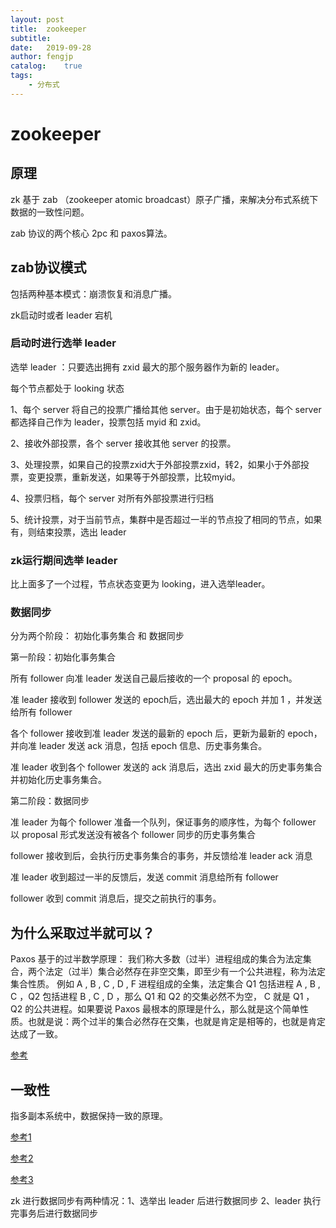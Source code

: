 ```yaml
---
layout: post
title:  zookeeper
subtitle:   
date:   2019-09-28
author: fengjp
catalog:    true
tags:
    - 分布式
---
```


#   zookeeper

##  原理

zk 基于 zab （zookeeper atomic broadcast）原子广播，来解决分布式系统下数据的一致性问题。

zab 协议的两个核心 2pc 和 paxos算法。

##  zab协议模式

包括两种基本模式：崩溃恢复和消息广播。

zk启动时或者 leader 宕机

### 启动时进行选举 leader

选举 leader ：只要选出拥有 zxid 最大的那个服务器作为新的 leader。

每个节点都处于 looking 状态

1、每个 server 将自己的投票广播给其他 server。由于是初始状态，每个 server 都选择自己作为 leader，投票包括 myid 和 zxid。

2、接收外部投票，各个 server 接收其他 server 的投票。

3、处理投票，如果自己的投票zxid大于外部投票zxid，转2，如果小于外部投票，变更投票，重新发送，如果等于外部投票，比较myid。

4、投票归档，每个 server 对所有外部投票进行归档

5、统计投票，对于当前节点，集群中是否超过一半的节点投了相同的节点，如果有，则结束投票，选出 leader

### zk运行期间选举 leader

比上面多了一个过程，节点状态变更为 looking，进入选举leader。

### 数据同步

分为两个阶段： 初始化事务集合 和 数据同步

第一阶段：初始化事务集合

所有 follower 向准 leader 发送自己最后接收的一个 proposal 的 epoch。

准 leader 接收到 follower 发送的 epoch后，选出最大的 epoch 并加 1 ，并发送给所有 follower

各个 follower 接收到准 leader 发送的最新的 epoch 后，更新为最新的 epoch，并向准 leader 发送 ack 消息，包括 epoch 信息、历史事务集合。

准 leader 收到各个 follower 发送的 ack 消息后，选出 zxid 最大的历史事务集合并初始化历史事务集合。

第二阶段：数据同步

准 leader 为每个 follower 准备一个队列，保证事务的顺序性，为每个 follower 以 proposal 形式发送没有被各个 follower 同步的历史事务集合

follower 接收到后，会执行历史事务集合的事务，并反馈给准 leader ack 消息

准 leader 收到超过一半的反馈后，发送 commit 消息给所有 follower

follower 收到 commit 消息后，提交之前执行的事务。

##  为什么采取过半就可以？

Paxos 基于的过半数学原理： 我们称大多数（过半）进程组成的集合为法定集合，两个法定（过半）集合必然存在非空交集，即至少有一个公共进程，称为法定集合性质。 例如 A , B , C , D , F 进程组成的全集，法定集合 Q1 包括进程 A , B , C ，Q2 包括进程 B , C , D ，那么 Q1 和 Q2 的交集必然不为空， C 就是 Q1 ，Q2 的公共进程。如果要说 Paxos 最根本的原理是什么，那么就是这个简单性质。也就是说：两个过半的集合必然存在交集，也就是肯定是相等的，也就是肯定达成了一致。

[参考](https://blog.csdn.net/peerslee/article/details/78937095)

##  一致性

指多副本系统中，数据保持一致的原理。

[参考1]( https://blog.csdn.net/chao2016/article/details/81149674 )

[参考2]( https://juejin.im/post/5d6c776de51d4561e623719f )

[参考3]( https://blog.csdn.net/u013679744/article/details/79222103 )

zk 进行数据同步有两种情况：1、选举出 leader 后进行数据同步 2、leader 执行完事务后进行数据同步